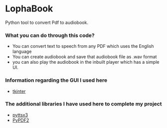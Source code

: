 # LophaBook
Python tool to convert Pdf to audiobook.

### What you can do through this code? ###
* You can convert text to speech from any PDF which uses the English language
* You can create audiobook and save that audiobook file as .wav format
* you can also play the audiobook in the inbuilt player which has a simple UI.

### Information regarding the GUI I used here ###
* [tkinter](https://docs.python.org/3/library/tkinter.html)

### The additional libraries I have used here to complete my project ###
* [pyttsx3](https://pypi.org/project/pyttsx3/)
* [PyPDF2](https://pypi.org/project/PyPDF2/)
